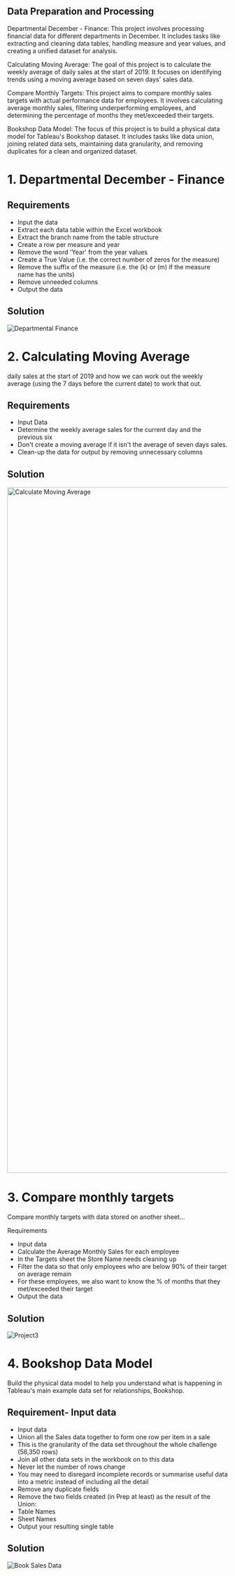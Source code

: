 ## Data Preparation and Processing

Departmental December - Finance: This project involves processing financial data for different departments in December. It includes tasks like extracting and cleaning data tables, handling measure and year values, and creating a unified dataset for analysis.

Calculating Moving Average: The goal of this project is to calculate the weekly average of daily sales at the start of 2019. It focuses on identifying trends using a moving average based on seven days' sales data.

Compare Monthly Targets: This project aims to compare monthly sales targets with actual performance data for employees. It involves calculating average monthly sales, filtering underperforming employees, and determining the percentage of months they met/exceeded their targets.

Bookshop Data Model: The focus of this project is to build a physical data model for Tableau's Bookshop dataset. It includes tasks like data union, joining related data sets, maintaining data granularity, and removing duplicates for a clean and organized dataset.


# 1. Departmental December - Finance

## Requirements

 -  Input the data
 -   Extract each data table within the Excel workbook
 -   Extract the branch name from the table structure  
 -   Create a row per measure and year
 -   Remove the word 'Year' from the year values
 -   Create a True Value (i.e. the correct number of zeros for the measure)
 -   Remove the suffix of the measure (i.e. the (k) or (m) if the measure name has the units)
 -   Remove unneeded columns
 -   Output the data
 
 ## Solution
![Departmental Finance](https://user-images.githubusercontent.com/95032838/215356019-0cca5f78-daf0-4b3a-bc45-f419c90bcb95.png)


# 2. Calculating Moving Average
daily sales at the start of 2019 and how we can work out the weekly average (using the 7 days before the current date) to work that out.
## Requirements

- Input Data
- Determine the weekly average sales for the current day and the previous six
- Don't create a moving average if it isn't the average of seven days sales.
- Clean-up the data for output by removing unnecessary columns

## Solution
<img width="1564" alt="Calculate Moving Average" src="https://user-images.githubusercontent.com/95032838/215354128-96a112d8-126e-46c2-b5f8-89a4cc2373dd.png">

 
 # 3. Compare monthly targets
 Compare monthly targets with data stored on another sheet...

Requirements
- Input data
 - Calculate the Average Monthly Sales for each employee
- In the Targets sheet the Store Name needs cleaning up
- Filter the data so that only employees who are below 90% of their target on average remain
 -  For these employees, we also want to know the % of months that they met/exceeded their target
- Output the data


## Solution
![Project3](https://user-images.githubusercontent.com/95032838/215352957-11da830c-f38f-49c8-9cad-dcbf51ededbb.png)



# 4. Bookshop Data Model
Build the physical data model to help you understand what is happening in Tableau's main example data set for relationships, Bookshop. 


## Requirement- Input data


- Input data
- Union all the Sales data together to form one row per item in a sale
- This is the granularity of the data set throughout the whole challenge (56,350 rows)
- Join all other data sets in the workbook on to this data
- Never let the number of rows change
- You may need to disregard incomplete records or summarise useful data into a metric instead of including all the detail
- Remove any duplicate fields
- Remove the two fields created (in Prep at least) as the result of the Union:
- Table Names
- Sheet Names
- Output your resulting single table

## Solution
  ![Book Sales Data](https://user-images.githubusercontent.com/95032838/215351824-b29b004f-daa7-4165-983c-9c04d68aed42.png)

  

